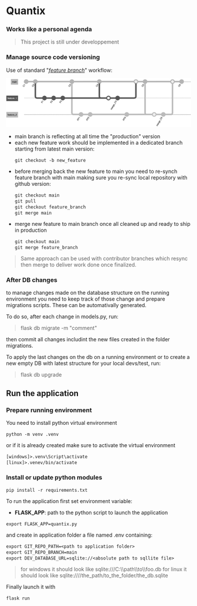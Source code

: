 # Quantix
### Works like a personal agenda
> This project is still under developpement

### Manage source code versioning ###
Use of standard "*[feature branch](https://www.atlassian.com/git/tutorials/comparing-workflows/feature-branch-workflow)*" workflow:

![feature branch workflow](./ressources/feature_branch.png)
- main branch is reflecting at all time the "production" version
- each new feature work should be implemented in a dedicated branch starting from latest main version:
    ```
    git checkout -b new_feature
- before merging back the new feature to main you need to re-synch feature branch with main making sure you re-sync local repository with github version:
    ```
    git checkout main
    git pull
    git checkout feature_branch
    git merge main
    ```
- merge new feature to main branch once all cleaned up and ready to ship in production
    ```
    git checkout main
    git merge feature_branch
    ```

> Same approach can be used with contributor branches which resync then merge to deliver work done once finalized.


### After DB changes
to manage changes made on the database structure on the running environment you need to keep track of those change and prepare migrations scripts.
These can be automativally generated.

To do so, after each change in models.py, run:
>flask db migrate -m "comment"

then commit all changes includint the new files created in the folder migrations.

To apply the last changes on the db on a running environment or to create a new empty DB with latest structure for your local devs/test, run:
>flask db upgrade

## Run the application ##
### Prepare running environment ###

You need to install python virtual environment

```
python -m venv .venv
```
or if it is already created make sure to activate the virtual environment
```
[windows]>.venv\Script\activate
[linux]>.venev/bin/activate
```

### Install or update python modules ###

```
pip install -r requirements.txt
```

To run the application first set environment variable:
- **FLASK_APP**: path to the python script to launch the application

```
export FLASK_APP=quantix.py
```

and create in application folder a file named .env containing:

```
export GIT_REPO_PATH=<path to application folder>
export GIT_REPO_BRANCH=main
export DEV_DATABASE_URL=sqlite://<absolute path to sqllite file>
```
> for windows it should look like sqlite:///C:\\\\path\\\\to\\\\foo.db
> for linux it should look like sqlite:////the_path/to_the_folder/the_db.sqlite

Finally launch it with
```
flask run
```